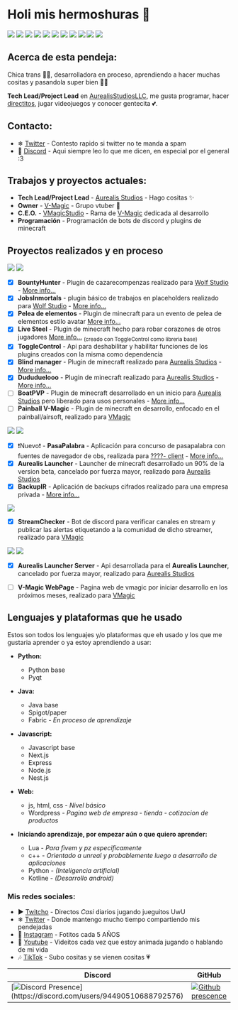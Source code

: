 # Holi mis hermoshuras 💖
[![](https://img.shields.io/badge/-python-3776AB?logo=python&logoColor=white&style=flat)](https://github.com/search?q=+language%3APython++org%3AFunkyoEnma+&type=repositories)
[![](https://img.shields.io/badge/-qt-41CD52?logo=qt&logoColor=white&style=flat)](https://github.com/search?q=+language%3APython++org%3AFunkyoEnma+&type=repositories)
[![](https://img.shields.io/badge/-Java-ED8B00?logo=openjdk&logoColor=white&style=flat)](https://github.com/search?q=+language%3AJava+++org%3AFunkyoEnma+&type=repositories)
[![](https://img.shields.io/badge/-Spigot%2FPaper-ED8B00?logo=openjdk&logoColor=white&style=flat)](https://github.com/search?q=+language%3AJava+++org%3AFunkyoEnma+&type=repositories)
[![](https://img.shields.io/badge/-Fabric-ED8B00?logo=openjdk&logoColor=white&style=flat)](https://github.com/search?q=+language%3AJava+++org%3AFunkyoEnma+&type=repositories)
[![](https://img.shields.io/badge/-JavaScript-F7DF1E?logo=javascript&logoColor=white&style=flat)](https://github.com/search?q=+language%3AJavaScript++org%3AFunkyoEnma+&type=repositories)
[![](https://img.shields.io/badge/-next.Js-000000?logo=javascript&logoColor=white&style=flat)](https://github.com/search?q=+language%3AJavaScript++org%3AFunkyoEnma+&type=repositories)
[![](https://img.shields.io/badge/-express-000000?logo=express&logoColor=white&style=flat)](https://github.com/search?q=+language%3AJavaScript++org%3AFunkyoEnma+&type=repositories)
[![](https://img.shields.io/badge/-nodeJs-339933?logo=nodedotjs&logoColor=white&style=flat)](https://github.com/search?q=+language%3AJavaScript++org%3AFunkyoEnma+&type=repositories)
[![](https://img.shields.io/badge/-nestJs-339933?logo=nestjs&logoColor=white&style=flat)](https://github.com/search?q=+language%3AJavaScript++org%3AFunkyoEnma+&type=repositories)
[![](https://img.shields.io/badge/-godot-478CBF?logo=godotengine&logoColor=white&style=flat)](https://github.com/search?q=repo%3AFunkyoEnma%2FVtuber++language%3AGDScript&type=code)

## Acerca de esta pendeja:

Chica trans 🏳️‍⚧️, desarrolladora en proceso, aprendiendo a hacer muchas cositas y pasandola super bien 💖✨

**Tech Lead/Project Lead** en [AurealisStudiosLLC](https://github.com/AurealisStudiosLLC), me gusta programar, hacer [directitos](https://www.twitch.tv/funkyoenma), jugar videojuegos y conocer gentecita 💕.

## Contacto:
* ❄ [Twitter](https://twitter.com/FunkyoEnma) - Contesto rapido si twitter no te manda a spam
* 💖 [Discord](https://discord.gg/APYemsXMCV) - Aqui siempre leo lo que me dicen, en especial por el general :3

## Trabajos y proyectos actuales:
*  **Tech Lead/Project Lead** - [Aurealis Studios](https://github.com/AurealisStudiosLLC) - Hago cositas ✨
*  **Owner** - [V-Magic](https://twitter.com/_VMagic) - Grupo vtuber 💖
* **C.E.O.** - [VMagicStudio](https://x.com/VmagicStudio) - Rama de [V-Magic](https://twitter.com/_VMagic) dedicada al desarrollo
*  **Programación** - Programación de bots de discord y plugins de minecraft

## Proyectos realizados y en proceso

[![](https://img.shields.io/badge/-Java-ED8B00?logo=openjdk&logoColor=white&style=flat)](Filter_lenguaje/Java.md) [![](https://img.shields.io/badge/-Spigot%2FPaper-ED8B00?logo=openjdk&logoColor=white&style=flat)](Filter_lenguaje/Spigot-paper.md)

 - [x] **BountyHunter** - Plugin de cazarecompenzas realizado para [Wolf Studio](https://x.com/wolfStudioof) - [More info...](https://github.com/SunnooDev/.github/tree/main/Trabajos/WolfStudios/BountyHunter)
 - [x] **JobsInmortals** - plugin básico de trabajos en placeholders realizado para [Wolf Studio](https://x.com/wolfStudioof) - [More info...](https://github.com/SunnooDev/.github/tree/main/Trabajos/WolfStudios/JobInmortals)
 - [x] **Pelea de elementos** - Plugin de minecraft para  un evento de pelea de elementos estilo avatar [More info...](https://www.youtube.com/watch?v=FLTOChr7fZI)
 - [x] **Live Steel** - Plugin de minecraft hecho para robar corazones de otros jugadores [More info...](https://www.youtube.com/watch?v=jdZBF_T2J_E) <sub>(creado con ToggleControl como libreria base)</sub>
 - [x] **ToggleControl** - Api para deshabilitar y habilitar funciones de los plugins creados con la misma como dependencia
 - [x] **Blind manager** - Plugin de minecraft realizado para [Aurealis Studios](https://github.com/AurealisStudiosLLC) - [More info...](proyects/BlindManager.md)
 - [x] **Dududuelooo** - Plugin de minecraft realizado para [Aurealis Studios](https://github.com/AurealisStudiosLLC) - [More info...](proyects/Dududuelooo.md)
 - [ ] **BoatPVP** - Plugin de minecraft desarrollado en un inicio para [Aurealis Studios](https://github.com/AurealisStudiosLLC) pero liberado para usos personales - [More info...](proyects/BoatPvp.md)
 - [ ] **Painball V-Magic** - Plugin de minecraft en desarrollo, enfocado en el painball/airsoft, realizado para [VMagic](https://twitter.com/_VMagic_)

[![](https://img.shields.io/badge/-python-3776AB?logo=python&logoColor=white&style=flat)](Filter_Lenguaje/Python.md) [![](https://img.shields.io/badge/PyQt-2CDE85?style=flat&logo=qt&logoColor=white)](Filter_Lenguaje/Pyqt.md)

 - [x] ❗Nuevo❗ - **PasaPalabra** - Aplicación para concurso de pasapalabra con fuentes de navegador de obs, realizada para [????- client](proyects/Client-NotPublic/) - [More info...](proyects/Client-NotPublic/Pasapalabra.md)
 - [x] **Aurealis Launcher** - Launcher de minecraft desarrollado un 90% de la version beta, cancelado por fuerza mayor, realizado para [Aurealis Studios](https://github.com/AurealisStudiosLLC)
 - [x] **BackupIR** - Aplicación de backups cifrados realizado para una empresa privada - [More info...](proyects/BackupIr.md)

[![](https://img.shields.io/badge/-python-3776AB?logo=python&logoColor=white&style=flat)](Filter_Lenguaje/Python.md)

 - [x] **StreamChecker** - Bot de discord para verificar canales en stream y publicar las alertas etiquetando a la comunidad de dicho streamer, realizado para [VMagic](https://twitter.com/_VMagic_)


[![](https://img.shields.io/badge/-JavaScript-F7DF1E?logo=javascript&logoColor=white&style=flat)](Filter_Lenguaje/Javascript.md) [![](https://img.shields.io/badge/-next.Js-000000?logo=javascript&logoColor=white&style=flat)](Filter_Lenguaje/Next-js.md)

 - [x] **Aurealis Launcher Server** - Api desarrollada para el **Aurealis Launcher**, cancelado por fuerza mayor, realizado para [Aurealis Studios](https://github.com/AurealisStudiosLLC)
 - [ ] **V-Magic WebPage** - Pagina web de vmagic por iniciar desarrollo en los próximos meses, realizado para [VMagic](https://twitter.com/_VMagic_)


## Lenguajes y plataformas que he usado
Estos son todos los lenguajes y/o plataformas que eh usado y los que me gustaria aprender o ya estoy aprendiendo a usar:

* **Python:**
  * Python base
  * Pyqt

* **Java:**
  * Java base
  * Spigot/paper
  * Fabric *- En proceso de aprendizaje*

* **Javascript:**
  * Javascript base
  * Next.js
  * Express
  * Node.js
  * Nest.js

* **Web:**
  * js, html, css *- Nivel básico*
  * Wordpress - *Pagina web de empresa - tienda - cotizacion de productos*

* **Iniciando aprendizaje, por empezar aún o que quiero aprender:**
  * Lua - *Para fivem y pz especificamente*
  * c++ - *Orientado a unreal y probablemente luego a desarrollo de aplicaciones*
  * Python - *(Inteligencia artificial)*
  * Kotline - *(Desarrollo android)*

### Mis redes sociales:
* ▶ [Twitcho](https://www.twitch.tv/funkyoenma) - Directos *Casi* diarios jugando jueguitos UwU
* ❄ [Twitter](https://twitter.com/FunkyoEnma) - Donde mantengo mucho tiempo compartiendo mis pendejadas
* 📸 [Instagram](https://www.instagram.com/enmafunkyo/) - Fotitos cada 5 AÑOS
* 🔴 [Youtube](https://www.youtube.com/channel/UCiMP1z0LtT95bNW-qpP35OA) - Videitos cada vez que estoy animada jugando o hablando de mi vida
* 🎶 [TikTok](https://www.tiktok.com/@funkyoenma) - Subo cositas y se vienen cositas 💗
  
|Discord|GitHub|
|-------|------|
|[![Discord Presence](https://lanyard-profile-readme.vercel.app/api/290581058905309184?theme=dark&bg=5c5c5c&borderRadius=10px&idleMessage=Tocando%20pasto...)](https://discord.com/users/94490510688792576)|[![Github prescence](https://github-readme-stats.vercel.app/api?username=FunkyoEnma&show_icons=true&theme=neon)](https://github.com/FunkyoEnma)
